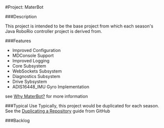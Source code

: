 #Project: MaterBot

###Description

This project is intended to be the base project from which each season's Java RoboRio controller project is derived from. 

###Features
* Improved Configuration
* MDConsole Support
* Improved Logging
* Core Subsystem
* WebSockets Subsystem
* Diagnostics Subsystem
* Drive Sybsystem
* ADIS16448_IMU Gyro Implementation

see [Why MaterBot?](https://github.com/MDHSRobotics/TeamWiki/wiki/Why%20MaterBot) for more information

###Typical Use
Typically, this project would be duplicated for each season. See the [Duplicating a Repository](https://help.github.com/articles/duplicating-a-repository/) guide from GitHub


###Backlog
